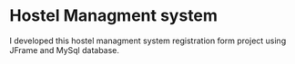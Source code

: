 # Hostel Managment system
I developed this hostel managment system registration form project using JFrame and MySql database.
